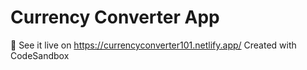 # Currency Converter App

:pushpin: See it live on https://currencyconverter101.netlify.app/
Created with CodeSandbox
